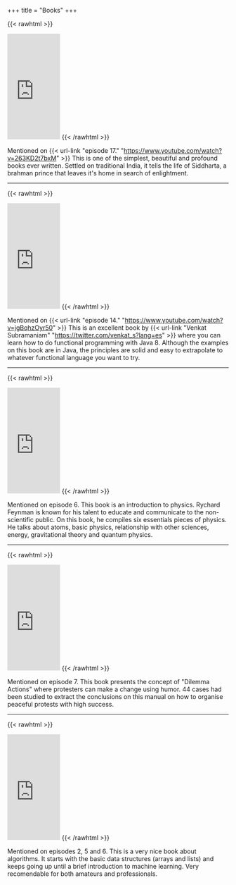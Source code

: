+++
title = "Books"
+++

{{< rawhtml >}}
<iframe style="width:120px;height:240px;" marginwidth="0" marginheight="0" scrolling="no" frameborder="0" src="https://rcm-eu.amazon-adsystem.com/e/cm?ref=qf_sp_asin_til&t=nadanuevobajo-21&m=amazon&o=30&p=8&l=as1&IS1=1&asins=8499899854&linkId=29eef2bdd108938cb5687bf8fc864227&bc1=FFFFFF&amp;lt1=_top&fc1=333333&lc1=0066C0&bg1=FFFFFF&f=ifr">
    </iframe>
  </iframe>
{{< /rawhtml >}}

Mentioned on {{< url-link "episode 17." "https://www.youtube.com/watch?v=263KD2t7bxM" >}} This is one of the simplest, beautiful and profound books ever written. Settled on traditional India, it tells the life of Siddharta, a brahman prince that leaves it's home in search of enlightment.

---

{{< rawhtml >}}
  <iframe style="width:120px;height:240px;" marginwidth="0" marginheight="0" scrolling="no" frameborder="0" src="https://rcm-eu.amazon-adsystem.com/e/cm?ref=qf_sp_asin_til&t=nadanuevobajo-21&m=amazon&o=30&p=8&l=as1&IS1=1&asins=1937785467&linkId=0cc3ca3deb652dbc2f40e7bdaab01532&bc1=FFFFFF&amp;lt1=_top&fc1=333333&lc1=0066C0&bg1=FFFFFF&f=ifr">
  </iframe>
{{< /rawhtml >}}

Mentioned on {{< url-link "episode 14." "https://www.youtube.com/watch?v=jgBqhzOyr50" >}} This is an excellent book by {{< url-link "Venkat Subramaniam" "https://twitter.com/venkat_s?lang=es" >}} where you can learn how to do functional programming with Java 8. Although the examples on this book are in Java, the principles are solid and easy to extrapolate to whatever functional language you want to try.

---

{{< rawhtml >}}
  <iframe style="width:120px;height:240px;" marginwidth="0" marginheight="0" scrolling="no" frameborder="0" src="https://rcm-eu.amazon-adsystem.com/e/cm?ref=tf_til&t=nadanuevobajo-21&m=amazon&o=30&p=8&l=as1&IS2=1&asins=0465025277&linkId=615b3fc9fdb98d5c86561ca3c55952a8&bc1=ffffff&amp;lt1=_blank&fc1=333333&lc1=0066c0&bg1=ffffff&f=ifr">
  </iframe>
{{< /rawhtml >}}

Mentioned on episode 6. This book is an introduction to physics. Rychard Feynman is known for his talent to educate and communicate to the non-scientific public. On this book, he compiles six essentials pieces of physics. He talks about atoms, basic physics, relationship with other sciences, energy, gravitational theory and quantum physics.

---

{{< rawhtml >}}
  <iframe style="width:120px;height:240px;" marginwidth="0" marginheight="0" scrolling="no" frameborder="0" src="https://rcm-eu.amazon-adsystem.com/e/cm?ref=tf_til&t=nadanuevobajo-21&m=amazon&o=30&p=8&l=as1&IS2=1&asins=1501756052&linkId=43e9eefcf305e5ab83c9bb5ee4f04823&bc1=ffffff&amp;lt1=_blank&fc1=333333&lc1=0066c0&bg1=ffffff&f=ifr">
  </iframe>
{{< /rawhtml >}}

Mentioned on episode 7. This book presents the concept of "Dilemma Actions" where protesters can make a change using humor.  44 cases had been studied to extract the conclusions on this manual on how to organise peaceful protests with high success.

---

{{< rawhtml >}}
  <iframe style="width:120px;height:240px;" marginwidth="0" marginheight="0" scrolling="no" frameborder="0" src="https://rcm-eu.amazon-adsystem.com/e/cm?ref=tf_til&t=nadanuevobajo-21&m=amazon&o=30&p=8&l=as1&IS2=1&asins=1617292230&linkId=beb742e9b42c8ea0febb2926a6a6eb81&bc1=ffffff&amp;lt1=_blank&fc1=333333&lc1=72a1cc&bg1=ffffff&f=ifr">
  </iframe>
{{< /rawhtml >}}

Mentioned on episodes 2, 5 and 6. This is a very nice book about algorithms. It starts with the basic data structures (arrays and lists) and keeps going up until a brief introduction to machine learning. Very recomendable for both amateurs and professionals.
